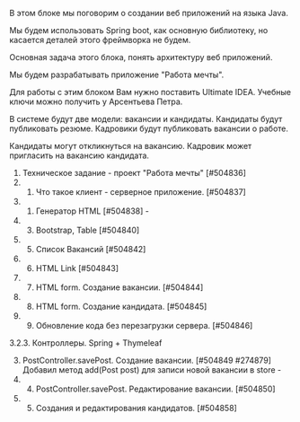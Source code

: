 В этом блоке мы поговорим о создании веб приложений на языка Java.

Мы будем использовать Spring boot, как основную библиотеку, но касается деталей этого фреймворка не будем.

Основная задача этого блока, понять архитектуру веб приложений.

Мы будем разрабатывать приложение "Работа мечты".

Для работы с этим блоком Вам нужно поставить Ultimate IDEA. Учебные ключи можно получить у Арсентьева Петра.

В системе будут две модели: вакансии и кандидаты. Кандидаты будут публиковать резюме. Кадровики будут публиковать вакансии о работе.

Кандидаты могут откликнуться на вакансию. Кадровик может пригласить на вакансию кандидата.

1. Техническое задание - проект "Работа мечты" [#504836]
2. 1. Что такое клиент - серверное приложение. [#504837]
3. 1. Генератор HTML [#504838] -
4. 3. Bootstrap, Table [#504840]
5. 5. Список Вакансий [#504842]
6. 6. HTML Link [#504843]
7. 7. HTML form. Создание вакансии. [#504844]
8. 8. HTML form. Создание кандидата. [#504845]
9. 9. Обновление кода без перезагрузки сервера. [#504846]

3.2.3. Контроллеры. Spring + Thymeleaf

3. PostController.savePost. Создание вакансии. [#504849 #274879]
Добавил метод add(Post post) для записи новой вакансии в store -
4. 4. PostController.savePost. Редактирование вакансии. [#504850]
5. 5. Создания и редактирования кандидатов. [#504858]
